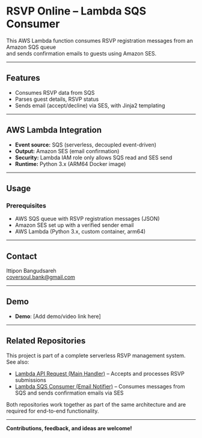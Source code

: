 # RSVP Online – Lambda SQS Consumer

This AWS Lambda function consumes RSVP registration messages from an Amazon SQS queue  
and sends confirmation emails to guests using Amazon SES.

---

## Features

- Consumes RSVP data from SQS
- Parses guest details, RSVP status
- Sends email (accept/decline) via SES, with Jinja2 templating

---

## AWS Lambda Integration

- **Event source:** SQS (serverless, decoupled event-driven)
- **Output:** Amazon SES (email confirmation)
- **Security:** Lambda IAM role only allows SQS read and SES send
- **Runtime:** Python 3.x (ARM64 Docker image)

---

## Usage

### Prerequisites

- AWS SQS queue with RSVP registration messages (JSON)
- Amazon SES set up with a verified sender email
- AWS Lambda (Python 3.x, custom container, arm64)

---

## Contact

Ittipon Bangudsareh\
[coversoul.bank@gmail.com](mailto:coversoul.bank@gmail.com)

---

## Demo

- **Demo**: [Add demo/video link here]

---

## Related Repositories

This project is part of a complete serverless RSVP management system.  
See also:

- [Lambda API Request (Main Handler)](https://github.com/your-username/lambda-api-request) – Accepts and processes RSVP submissions
- [Lambda SQS Consumer (Email Notifier)](https://github.com/your-username/lambda-sqs-consumer) – Consumes messages from SQS and sends confirmation emails via SES

Both repositories work together as part of the same architecture and are required for end-to-end functionality.

---

**Contributions, feedback, and ideas are welcome!**
